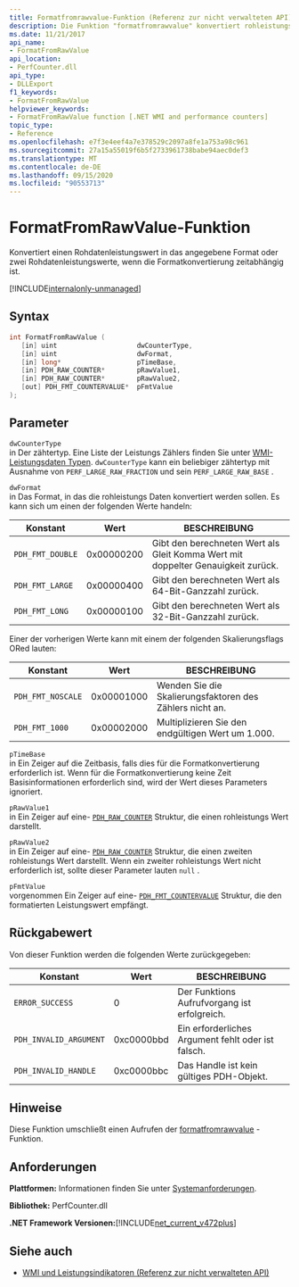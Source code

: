 ```yaml
---
title: Formatfromrawvalue-Funktion (Referenz zur nicht verwalteten API)
description: Die Funktion "formatfromrawvalue" konvertiert rohleistungs Daten in ein angegebenes Format.
ms.date: 11/21/2017
api_name:
- FormatFromRawValue
api_location:
- PerfCounter.dll
api_type:
- DLLExport
f1_keywords:
- FormatFromRawValue
helpviewer_keywords:
- FormatFromRawValue function [.NET WMI and performance counters]
topic_type:
- Reference
ms.openlocfilehash: e7f3e4eef4a7e378529c2097a8fe1a753a98c961
ms.sourcegitcommit: 27a15a55019f6b5f2733961738babe94aec0def3
ms.translationtype: MT
ms.contentlocale: de-DE
ms.lasthandoff: 09/15/2020
ms.locfileid: "90553713"
---
```

# <a name="formatfromrawvalue-function"></a>FormatFromRawValue-Funktion
Konvertiert einen Rohdatenleistungswert in das angegebene Format oder zwei Rohdatenleistungswerte, wenn die Formatkonvertierung zeitabhängig ist.

[!INCLUDE[internalonly-unmanaged](../../../../includes/internalonly-unmanaged.md)]

## <a name="syntax"></a>Syntax

```cpp
int FormatFromRawValue (
   [in] uint                    dwCounterType,
   [in] uint                    dwFormat,
   [in] long*                   pTimeBase,
   [in] PDH_RAW_COUNTER*        pRawValue1,
   [in] PDH_RAW_COUNTER*        pRawValue2,
   [out] PDH_FMT_COUNTERVALUE*  pFmtValue
);
```

## <a name="parameters"></a>Parameter

`dwCounterType`\
in Der zähtertyp. Eine Liste der Leistungs Zählers finden Sie unter [WMI-Leistungsdaten Typen](/windows/desktop/WmiSdk/wmi-performance-counter-types). `dwCounterType` kann ein beliebiger zähtertyp mit Ausnahme von `PERF_LARGE_RAW_FRACTION` und sein `PERF_LARGE_RAW_BASE` .

`dwFormat`\
in Das Format, in das die rohleistungs Daten konvertiert werden sollen. Es kann sich um einen der folgenden Werte handeln:

|Konstant  |Wert  |BESCHREIBUNG |
|---------|---------|---------|
| `PDH_FMT_DOUBLE` |0x00000200 | Gibt den berechneten Wert als Gleit Komma Wert mit doppelter Genauigkeit zurück. |
| `PDH_FMT_LARGE` | 0x00000400 | Gibt den berechneten Wert als 64-Bit-Ganzzahl zurück. |
| `PDH_FMT_LONG` | 0x00000100 | Gibt den berechneten Wert als 32-Bit-Ganzzahl zurück. |

Einer der vorherigen Werte kann mit einem der folgenden Skalierungsflags ORed lauten:

|Konstant  |Wert  |BESCHREIBUNG |
|---------|---------|---------|
| `PDH_FMT_NOSCALE` | 0x00001000 | Wenden Sie die Skalierungsfaktoren des Zählers nicht an. |
| `PDH_FMT_1000` | 0x00002000 | Multiplizieren Sie den endgültigen Wert um 1.000. |

`pTimeBase`\
in Ein Zeiger auf die Zeitbasis, falls dies für die Formatkonvertierung erforderlich ist. Wenn für die Formatkonvertierung keine Zeit Basisinformationen erforderlich sind, wird der Wert dieses Parameters ignoriert.

`pRawValue1`\
in Ein Zeiger auf eine- [`PDH_RAW_COUNTER`](/windows/win32/api/pdh/ns-pdh-pdh_raw_counter) Struktur, die einen rohleistungs Wert darstellt.

`pRawValue2`\
in Ein Zeiger auf eine- [`PDH_RAW_COUNTER`](/windows/win32/api/pdh/ns-pdh-pdh_raw_counter) Struktur, die einen zweiten rohleistungs Wert darstellt. Wenn ein zweiter rohleistungs Wert nicht erforderlich ist, sollte dieser Parameter lauten `null` .

`pFmtValue`\
vorgenommen Ein Zeiger auf eine- [`PDH_FMT_COUNTERVALUE`](/windows/win32/api/pdh/ns-pdh-pdh_fmt_countervalue) Struktur, die den formatierten Leistungswert empfängt.

## <a name="return-value"></a>Rückgabewert

Von dieser Funktion werden die folgenden Werte zurückgegeben:

|Konstant  |Wert  |BESCHREIBUNG  |
|---------|---------|---------|
| `ERROR_SUCCESS` | 0 | Der Funktions Aufrufvorgang ist erfolgreich. |
| `PDH_INVALID_ARGUMENT` | 0xc0000bbd | Ein erforderliches Argument fehlt oder ist falsch. |
| `PDH_INVALID_HANDLE` | 0xc0000bbc | Das Handle ist kein gültiges PDH-Objekt. |

## <a name="remarks"></a>Hinweise

Diese Funktion umschließt einen Aufrufen der [formatfromrawvalue](/previous-versions/ms231047(v=vs.85)) -Funktion.

## <a name="requirements"></a>Anforderungen

 **Plattformen:** Informationen finden Sie unter [Systemanforderungen](../../get-started/system-requirements.md).

 **Bibliothek:** PerfCounter.dll

 **.NET Framework Versionen:**[!INCLUDE[net_current_v472plus](../../../../includes/net-current-v472plus.md)]

## <a name="see-also"></a>Siehe auch

- [WMI und Leistungsindikatoren (Referenz zur nicht verwalteten API)](index.md)
